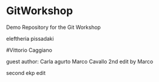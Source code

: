 # GitWorkshop
Demo Repository for the Git Workshop

eleftheria pissadaki

#Vittorio Caggiano

guest author: Carla agurto
Marco Cavallo
2nd edit by Marco

second ekp edit
